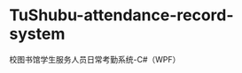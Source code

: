 # TuShubu-attendance-record-system
  校图书馆学生服务人员日常考勤系统-C#（WPF） 
  
 [^_^]:
    ## 系统运行截图
    ![image](https://github.com/CottnCor/TuShubu-attendance-record-system/blob/master/Screenshots/1.PNG)
    ![image](https://github.com/CottnCor/TuShubu-attendance-record-system/blob/master/Screenshots/9.PNG)
    ![image](https://github.com/CottnCor/TuShubu-attendance-record-system/blob/master/Screenshots/3.PNG)
    ![image](https://github.com/CottnCor/TuShubu-attendance-record-system/blob/master/Screenshots/4.PNG)
    ![image](https://github.com/CottnCor/TuShubu-attendance-record-system/blob/master/Screenshots/5.PNG)
    ![image](https://github.com/CottnCor/TuShubu-attendance-record-system/blob/master/Screenshots/6.PNG)
    ![image](https://github.com/CottnCor/TuShubu-attendance-record-system/blob/master/Screenshots/7.PNG)
    ![image](https://github.com/CottnCor/TuShubu-attendance-record-system/blob/master/Screenshots/8.PNG)
    ![image](https://github.com/CottnCor/TuShubu-attendance-record-system/blob/master/Screenshots/2.PNG)
    ![image](https://github.com/CottnCor/TuShubu-attendance-record-system/blob/master/Screenshots/10.PNG)
